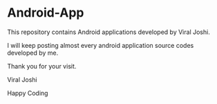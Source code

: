 # Android-App
This repository contains Android applications developed by Viral Joshi.


I will keep posting almost every android application source codes developed 
by me.

Thank you for your visit.

Viral Joshi

Happy Coding
